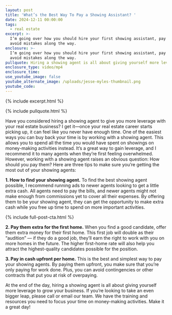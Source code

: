 ```yaml
---
layout: post
title: 'What’s the Best Way To Pay a Showing Assistant? '
date: 2024-12-11 00:00:00
tags:
  - real estate
excerpt: >-
  I’m going over how you should hire your first showing assistant, pay them, and
  avoid mistakes along the way.
enclosure: >-
  I’m going over how you should hire your first showing assistant, pay them, and
  avoid mistakes along the way.
pullquote: Hiring a showing agent is all about giving yourself more leverage.
enclosure_type: video/mp4
enclosure_time:
use_youtube_image: false
youtube_alternate_image: /uploads/jesse-myles-thumbnail.png
youtube_code:
---
```

{% include excerpt.html %}

{% include pullquote.html %}

Have you considered hiring a showing agent to give you more leverage with your real estate business? I get it—once your real estate career starts picking up, it can feel like you never have enough time. One of the easiest ways you can buy back your time is by working with a showing agent. This allows you to spend all the time you would have spent on showings on money-making activities instead. It’s a great way to gain leverage, and I recommend it to many agents when they’re first feeling overwhelmed. However, working with a showing agent raises an obvious question: How should you pay them? Here are three tips to make sure you’re getting the most out of your showing agents:

**1\. How to find your showing agent.** To find the best showing agent possible, I recommend running ads to newer agents looking to get a little extra cash. All agents need to pay the bills, and newer agents might not make enough from commissions yet to cover all their expenses. By offering them to be your showing agent, they can get the opportunity to make extra cash while you free up time to spend on more important activities.

{% include full-post-cta.html %}

**2\. Pay them extra for the first home.** When you find a good candidate, offer them extra money for their first home. This first job will double as their “audition” — if they do a good job, they’ll earn the right to work with you on more homes in the future. The higher first-home rate will also help you attract the highest-quality candidates possible for the position.

**3\. Pay in cash upfront per home.** This is the best and simplest way to pay your showing agents. By paying them upfront, you make sure that you’re only paying for work done. Plus, you can avoid contingencies or other contracts that put you at risk of overpaying.

At the end of the day, hiring a showing agent is all about giving yourself more leverage to grow your business. If you’re looking to take an even bigger leap, please call or email our team. We have the training and resources you need to focus your time on money-making activities. Make it a great day!